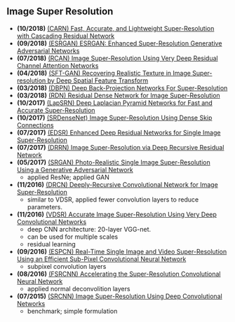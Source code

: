 

## Image Super Resolution
- **(10/2018)** [(CARN) Fast, Accurate, and Lightweight Super-Resolution with Cascading Residual Network](https://arxiv.org/pdf/1803.08664.pdf)
- **(09/2018)** [(ESRGAN) ESRGAN: Enhanced Super-Resolution Generative Adversarial Networks](https://arxiv.org/pdf/1809.00219.pdf)
- **(07/2018)** [(RCAN) Image Super-Resolution Using Very Deep Residual Channel Attention Networks](https://arxiv.org/pdf/1807.02758.pdf)
- **(04/2018)** [(SFT-GAN) Recovering Realistic Texture in Image Super-resolution by Deep Spatial Feature Transform](https://arxiv.org/pdf/1804.02815.pdf)
- **(03/2018)** [(DBPN) Deep Back-Projection Networks For Super-Resolution](https://arxiv.org/pdf/1803.02735.pdf)
- **(03/2018)** [(RDN) Residual Dense Network for Image Super-Resolution](https://arxiv.org/pdf/1802.08797.pdf)
- **(10/2017)** [(LapSRN) Deep Laplacian Pyramid Networks for Fast and Accurate Super-Resolution](https://arxiv.org/pdf/1704.03915.pdf)
- **(10/2017)** [(SRDenseNet) Image Super-Resolution Using Dense Skip Connections](https://openaccess.thecvf.com/content_ICCV_2017/papers/Tong_Image_Super-Resolution_Using_ICCV_2017_paper.pdf)
- **(07/2017)** [(EDSR) Enhanced Deep Residual Networks for Single Image Super-Resolution](https://arxiv.org/pdf/1707.02921.pdf)
- **(07/2017)** [(DRRN) Image Super-Resolution via Deep Recursive Residual Network](https://arxiv.org/pdf/1609.04802.pdf)
- **(05/2017)** [(SRGAN) Photo-Realistic Single Image Super-Resolution Using a Generative Adversarial Network](https://arxiv.org/pdf/1609.04802.pdf)
  - applied ResNe; applied GAN
- **(11/2016)** [(DRCN) Deeply-Recursive Convolutional Network for Image Super-Resolution](https://arxiv.org/pdf/1511.04491.pdf)
  - similar to VDSR, applied fewer convolution layers to reduce parameters.
- **(11/2016)** [(VDSR) Accurate Image Super-Resolution Using Very Deep Convolutional Networks](https://arxiv.org/pdf/1511.04587.pdf)
  - deep CNN architecture: 20-layer VGG-net.
  - can be used for multiple scales
  - residual learning
- **(09/2016)** [(ESPCN) Real-Time Single Image and Video Super-Resolution Using an Efficient Sub-Pixel Convolutional Neural Network](https://arxiv.org/pdf/1609.05158.pdf)
  - subpixel convolution layers
- **(08/2016)** [(FSRCNN) Accelerating the Super-Resolution Convolutional Neural Network](https://arxiv.org/pdf/1608.00367.pdf)
  - applied normal deconvolition layers
- **(07/2015)** [(SRCNN) Image Super-Resolution Using Deep Convolutional Networks](https://arxiv.org/pdf/1501.00092.pdf)
  - benchmark; simple formulation
